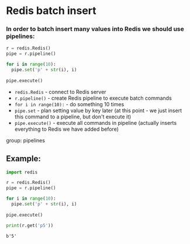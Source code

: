 # Redis batch insert

### In order to batch insert many values into Redis we should use pipelines:

```python
r = redis.Redis()
pipe = r.pipeline()

for i in range(10):
  pipe.set('p' + str(i), i)
  
pipe.execute()
```

- `redis.Redis` - connect to Redis server
- `r.pipeline()` - create Redis pipeline to execute batch commands
- `for i in range(10):` - do something 10 times
- `pipe.set` - plan setting value by key later (at this point - we just insert this command to a pipeline, but don't execute it)
- `pipe.execute()` - execute all commands in pipeline (actually inserts everything to Redis we have added before)

group: pipelines

## Example: 
```python
import redis

r = redis.Redis()
pipe = r.pipeline()

for i in range(10):
  pipe.set('p' + str(i), i)
  
pipe.execute()

print(r.get('p5'))
```
```
b'5'

```

